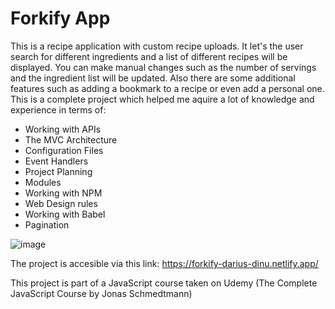 # Forkify App

This is a recipe application with custom recipe uploads. It let's the user search for different ingredients and a list of different recipes will be displayed. You can make manual changes such as the number of servings and the ingredient list will be updated. Also there are some additional features such as adding a bookmark to a recipe or even add a personal one. This is a complete project which helped me aquire a lot of knowledge and experience in terms of:

- Working with APIs
- The MVC Architecture
- Configuration Files
- Event Handlers
- Project Planning
- Modules
- Working with NPM
- Web Design rules
- Working with Babel
- Pagination

![image](https://github.com/dariusdinu/Forkify-App/assets/75120006/3105e3e5-777f-4840-8599-cc7ec7040b65)

The project is accesible via this link: https://forkify-darius-dinu.netlify.app/

This project is part of a JavaScript course taken on Udemy (The Complete JavaScript Course by Jonas Schmedtmann)
